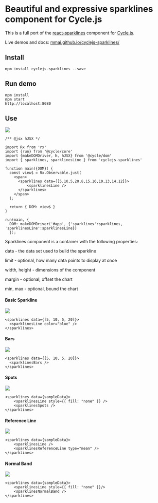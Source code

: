 # Beautiful and expressive sparklines component for Cycle.js

This is a full port of the [react-sparklines](https://github.com/borisyankov/react-sparklines) component for [Cycle.js](http://cycle.js.org/).

Live demos and docs: [mmai.github.io/cyclejs-sparklines/](http://mmai.github.io/cyclejs-sparklines/)

## Install

```
npm install cyclejs-sparklines --save
```

## Run demo

```
npm install
npm start
http://localhost:8080
```

## Use

![](http://mmai.github.io/cyclejs-sparklines/img/basic.png)

```
/** @jsx hJSX */

import Rx from 'rx'
import {run} from '@cycle/core'
import {makeDOMDriver, h, hJSX} from '@cycle/dom'
import { sparklines, sparklinesLine } from 'cyclejs-sparklines'

function main({DOM}) {
  const view$ = Rx.Observable.just(
    <span>
      <sparklines data={[5,10,5,20,8,15,16,19,13,14,12]}>
          <sparklinesLine />
      </sparklines>
    </span>
  );

  return { DOM: view$ }
}

run(main, {
  DOM: makeDOMDriver('#app', {'sparklines':sparklines, 'sparklinesLine':sparklinesLine})
  });

```

Sparklines component is a container with the following properties:

data - the data set used to build the sparkline

limit - optional, how many data points to display at once

width, height - dimensions of the component

margin - optional, offset the chart

min, max - optional, bound the chart

#### Basic Sparkline

![](http://mmai.github.io/cyclejs-sparklines/img/customizable.png)

```
<sparklines data={[5, 10, 5, 20]}>
  <sparklinesLine color="blue" />
</sparklines>
```

#### Bars

![](http://mmai.github.io/cyclejs-sparklines/img/bars.png)


```
<sparklines data={[5, 10, 5, 20]}>
  <sparklinesBars />
</sparklines>
```

#### Spots

![](http://mmai.github.io/cyclejs-sparklines/img/spots.png)


```
<sparklines data={sampleData}>
    <sparklinesLine style={{ fill: "none" }} />
    <sparklinesSpots />
</sparklines>
```

#### Reference Line

![](http://mmai.github.io/cyclejs-sparklines/img/referenceline.png)


```
<sparklines data={sampleData}>
    <sparklinesLine />
    <sparklinesReferenceLine type="mean" />
</sparklines>
```

#### Normal Band

![](http://mmai.github.io/cyclejs-sparklines/img/normalband.png)


```
<sparklines data={sampleData}>
    <sparklinesLine style={{ fill: "none" }}/>
    <sparklinesNormalBand />
</sparklines>
```
